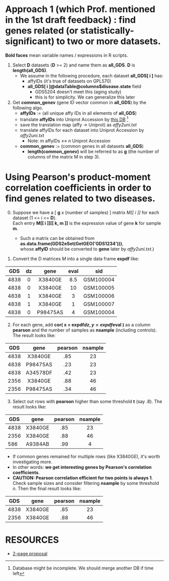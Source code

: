 
# Approach 1 (which Prof. mentioned in the 1st draft feedback) : find genes related (or statistically-significant) to two or more datasets.

**Bold faces** mean variable names / expressions in R scripts.

1.	Select **D** datasets (**D** >= 2) and name them as **all_GDS**. **D** is **length(all_GDS)**.
	- We assume in the following procedure, each dataset **all_GDS[ i ]** has:
		+ affyIDs (it's true of datasets on GPL570)
		+ **all_GDS[ i ]@dataTable@columns$disease.state** field
			- GDS5204 doesn't meet this (aging study)
			- this is for simplicity. We can generalize this later
2.	Get **common_genev** (gene ID vector common in **all_GDS**) by the following algo.
	- **affyIDs** := (all unique affy IDs in all elements of **all_GDS**)
	- translate **affyIDs** into Uniprot Accession by [this DB](https://biodbnet-abcc.ncifcrf.gov/db/db2db.php) [^1]
	- save the translation map (affy -> Uniprot) as *affy2uni.txt*
	- translate affyIDs for each dataset into Uniprot Accession by *affy2uni.txt*
	  + Note: m affyIDs <-> n Uniprot Accession
	- **common_genev** := (common genes in all datasets **all_GDS**)
	  + **length(common_genev)** will be referred to as **g** (the number of columns of the matrix M in step 3).


[^1]: Database might be incomplete. We should merge another DB if time left

# Using Pearson's product-moment correlation coefficients in order to find genes related to two diseases.

0. Suppose we have a [ **g** x (number of samples) ] matrix *M[[ i ]]* for each dataset (1 <= i <= **D**).  
  Each entry **M[[ i ]][[ k, m ]]** is the expression value of gene **k** for sample **m**.
	- Such a matrix can be obtained from **as.data.frame(GDS2eSet(GetGEO('GDS1234')))**,  
	  whose **affyID** should be converted to **gene** later by *affy2uni.txt*.)

1. Convert the D matrices *M* into a single data frame **expdf** like:

| GDS  	| dz 	|   gene   	| eval 	|    sid    	|
|------	|:--:	|:--------:	|:----:	|:---------:	|
| 4838 	|  0 	|  X3840GE 	|  8.5 	| GSM100004 	|
| 4838 	|  0 	|  X3840GE 	|  10  	| GSM100005 	|
| 4838 	|  1 	|  X3840GE 	|   3  	| GSM100006 	|
| 4838 	|  1 	|  X3840GE 	|   1  	| GSM100007 	|
| 4838 	|  0 	| P98475AS 	|   4  	| GSM100004 	|

2. For each gene, add **cor( x = expdf$dz, y = expdf$eval  )** as a column **pearson** and the number of samples as **nsample** (including controls). The result looks like:

| GDS  	|   gene   	| pearson 	| nsample 	|
|------	|:--------:	|:-------:	|:-------:	|
| 4838 	|  X3840GE 	|   .85   	|    23   	|
| 4838 	| P98475AS 	|   .23   	|    23   	|
| 4838 	| A34578DF 	|   .42   	|    23   	|
| 2356 	|  X3840GE 	|   .88   	|    46   	|
| 2356 	| P98475AS 	|   .34   	|    46   	|

3. Select out rows with **pearson** higher than some threshold **t** (say .8). The result looks like:

| GDS  	|   gene  	| pearson 	| nsample 	|
|------	|:-------:	|:-------:	|:-------:	|
| 4838 	| X3840GE 	|   .85   	|    23   	|
| 2356 	| X3840GE 	|   .88   	|    46   	|
| 586  	| A9384AB 	|   .99   	|    4    	|

- If common genes remained for multiple rows (like X3840GE), it's worth investigating more.
- In other words: **we get interesting genes by Pearson's correlation coefficients**.  
- **CAUTION: Pearson correlation efficient for two points is always 1**. Check sample sizes and consider filtering **nsample** by some threshold *n*. Then the final result looks like:

| GDS  	|   gene  	| pearson 	| nsample 	|
|------	|:-------:	|:-------:	|:-------:	|
| 4838 	| X3840GE 	|   .85   	|    23   	|
| 2356 	| X3840GE 	|   .88   	|    46   	|


# RESOURCES

+ [2-page proposal](https://docs.google.com/document/d/1WH9bjXNLgi4JiFfaLSqGhYR2SLK-xyDZ1bOGP8bEDcI/edit)
